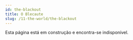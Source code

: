 ```yaml
---
id: the-blackout
title: O Blecaute
slug: /11-the-world/the-blackout
---
```


Esta página está em construção e encontra-se indisponível.
